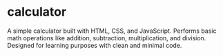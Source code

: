 # calculator
 A simple calculator built with HTML, CSS, and JavaScript. Performs basic math operations like addition, subtraction, multiplication, and division. Designed for learning purposes with clean and minimal code.
